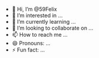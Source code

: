 - 👋 Hi, I’m @59Felix
- 👀 I’m interested in ...
- 🌱 I’m currently learning ...
- 💞️ I’m looking to collaborate on ...
- 📫 How to reach me ...
- 😄 Pronouns: ...
- ⚡ Fun fact: ...

<!---
59Felix/59Felix is a ✨ special ✨ repository because its `README.md` (this file) appears on your GitHub profile.
You can click the Preview link to take a look at your changes.
--->
